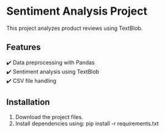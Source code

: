 # Sentiment Analysis Project  
This project analyzes product reviews using TextBlob.  

## Features  
✔️ Data preprocessing with Pandas  
✔️ Sentiment analysis using TextBlob  
✔️ CSV file handling  

## Installation  
1. Download the project files.  
2. Install dependencies using: pip install -r requirements.txt
